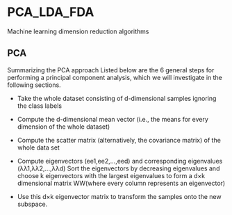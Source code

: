 # PCA_LDA_FDA
Machine learning dimension reduction algorithms

## PCA

Summarizing the PCA approach
Listed below are the 6 general steps for performing a principal component analysis, which we will investigate in the following sections.

 * Take the whole dataset consisting of d-dimensional samples ignoring the class labels
 
 * Compute the d-dimensional mean vector (i.e., the means for every dimension of the whole dataset)
 
 * Compute the scatter matrix (alternatively, the covariance matrix) of the whole data set
 
 * Compute eigenvectors (ee1,ee2,...,eed) and corresponding eigenvalues (λλ1,λλ2,...,λλd)
   Sort the eigenvectors by decreasing eigenvalues and choose k eigenvectors with the largest eigenvalues to form a d×k dimensional matrix    WW(where every column represents an eigenvector)
   
 * Use this d×k eigenvector matrix to transform the samples onto the new subspace.
 
